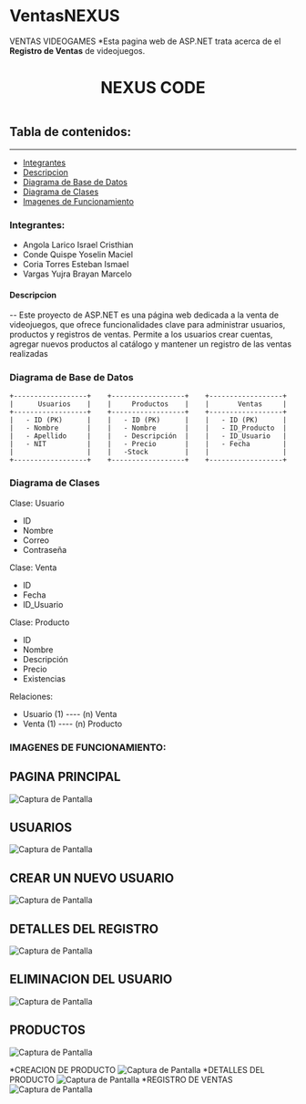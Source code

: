 # VentasNEXUS
VENTAS VIDEOGAMES 
*Esta pagina web de ASP.NET trata acerca de el  **Registro de Ventas** de videojuegos.

<h1 align="center"> NEXUS CODE</h1>

<p align="center"><img src=" "/></p> 

## Tabla de contenidos:
---
- [Integrantes](#integrantes)
- [Descripcion](#descripcion)
- [Diagrama de Base de Datos](#diagrama-de-base-de-datos)
- [Diagrama de Clases](#diagrama-de-clases)
- [Imagenes de Funcionamiento](#imagenes-de-funcionamiento)
  
### Integrantes:
- Angola Larico Israel Cristhian
- Conde Quispe Yoselin Maciel
- Coria Torres Esteban Ismael
- Vargas Yujra Brayan Marcelo

#### Descripcion
--
Este proyecto de ASP.NET es una página web dedicada a la venta de videojuegos, que ofrece funcionalidades clave para administrar usuarios, productos y registros de ventas. 
Permite a los usuarios crear cuentas, agregar nuevos productos al catálogo y mantener un registro de las ventas realizadas


### Diagrama de Base de Datos
    +------------------+    +------------------+    +------------------+
    |      Usuarios    |    |     Productos    |    |       Ventas     |
    +------------------+    +------------------+    +------------------+
    |   - ID (PK)      |    |   - ID (PK)      |    |   - ID (PK)      |
    |   - Nombre       |    |   - Nombre       |    |   - ID_Producto  |
    |   - Apellido     |    |   - Descripción  |    |   - ID_Usuario   |
    |   - NIT          |    |   - Precio       |    |   - Fecha        |
    |                  |    |   -Stock         |    |                  |
    +------------------+    +------------------+    +------------------+
### Diagrama de Clases
Clase: Usuario
- ID
- Nombre
- Correo
- Contraseña

Clase: Venta
- ID
- Fecha
- ID_Usuario

Clase: Producto
- ID
- Nombre
- Descripción
- Precio
- Existencias

Relaciones:
- Usuario (1) ---- (n) Venta
- Venta (1) ---- (n) Producto



### IMAGENES DE FUNCIONAMIENTO: 
## PAGINA PRINCIPAL

![Captura de Pantalla](https://github.com/Marselo203/VentasNEXUS/raw/master/READ/Captura%20de%20pantalla%20(641).png)

## USUARIOS

![Captura de Pantalla](https://github.com/Marselo203/VentasNEXUS/raw/master/READ/Captura%20de%20pantalla%20(642).png)

## CREAR UN NUEVO USUARIO

![Captura de Pantalla](https://github.com/Marselo203/VentasNEXUS/raw/master/READ/Captura%20de%20pantalla%20(643).png)

## DETALLES DEL REGISTRO

![Captura de Pantalla](https://github.com/Marselo203/VentasNEXUS/raw/master/READ/Captura%20de%20pantalla%20(644).png)

## ELIMINACION DEL USUARIO

![Captura de Pantalla](https://github.com/Marselo203/VentasNEXUS/raw/master/READ/Captura%20de%20pantalla%20(645).png)

## PRODUCTOS

![Captura de Pantalla](https://github.com/Marselo203/VentasNEXUS/raw/master/READ/Captura%20de%20pantalla%20(646).png)

*CREACION DE PRODUCTO
![Captura de Pantalla](https://github.com/Marselo203/VentasNEXUS/raw/master/READ/Captura%20de%20pantalla%20(647).png)
*DETALLES DEL PRODUCTO
![Captura de Pantalla](https://github.com/Marselo203/VentasNEXUS/raw/master/READ/Captura%20de%20pantalla%20(650).png)
*REGISTRO DE VENTAS
![Captura de Pantalla](https://github.com/Marselo203/VentasNEXUS/raw/master/READ/Captura%20de%20pantalla%20(649).png)


